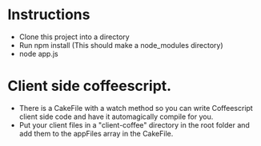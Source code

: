 # Instructions
- Clone this project into a directory
- Run npm install (This should make a node_modules directory)
- node app.js

# Client side coffeescript. 
- There is a CakeFile with a watch method so you can write Coffeescript client side code and have it automagically compile for you.
- Put your client files in a "client-coffee" directory in the root folder and add them to the appFiles array in the CakeFile.